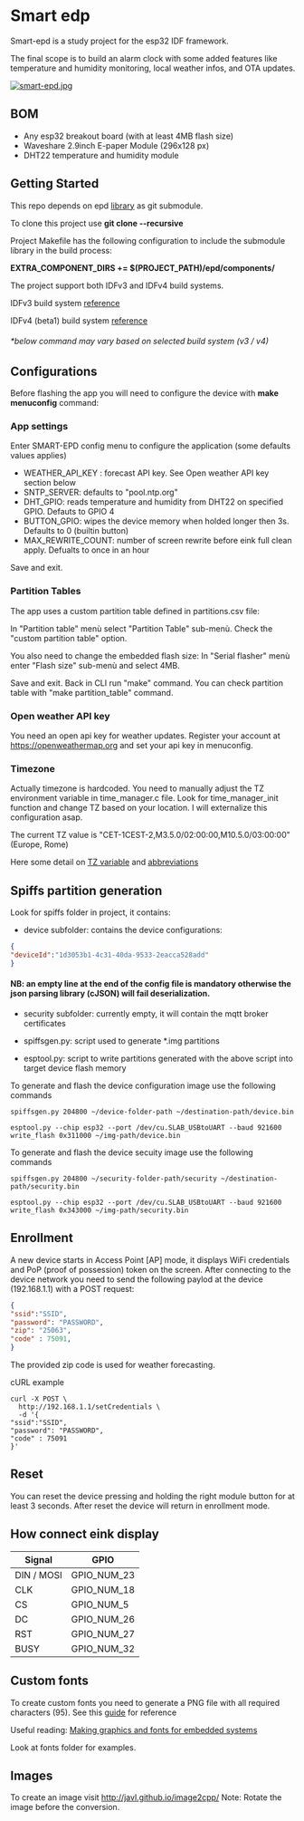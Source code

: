 # Smart edp

Smart-epd is a study project for the esp32 IDF framework.

The final scope is to build an alarm clock with some added features like temperature and humidity monitoring, local weather infos, and OTA updates.

[![smart-epd.jpg](https://i.postimg.cc/7hjTc85C/smart-epd.jpg)](https://postimg.cc/30CR4qC7)

## BOM

- Any esp32 breakout board (with at least 4MB flash size)
- Waveshare 2.9inch E-paper Module (296x128 px)
- DHT22 temperature and humidity module

## Getting Started

This repo depends on epd [library](https://github.com/pgatti86/epd) as git submodule.

To clone this project use **git clone --recursive <project url>** 

Project Makefile has the following configuration to include the submodule library in the build process:

**EXTRA_COMPONENT_DIRS += $(PROJECT_PATH)/epd/components/**

The project support both IDFv3 and IDFv4 build systems.

IDFv3 build system [reference](https://docs.espressif.com/projects/esp-idf/en/v3.3/api-guides/build-system.html)

IDFv4 (beta1) build system [reference](https://docs.espressif.com/projects/esp-idf/en/v4.1-beta1/api-guides/build-system.html)

###### *below command may vary based on selected build system (v3 / v4)

## Configurations

Before flashing the app you will need to configure the device with **make menuconfig** command:

### App settings

Enter SMART-EPD config menu to configure the application (some defaults values applies)

- WEATHER_API_KEY : forecast API key. See Open weather API key section below
- SNTP_SERVER: defaults to "pool.ntp.org"
- DHT_GPIO: reads temperature and humidity from DHT22 on specified GPIO. Defauts to GPIO 4
- BUTTON_GPIO: wipes the device memory when holded longer then 3s. Defaults to 0 (builtin button)
- MAX_REWRITE_COUNT: number of screen rewrite before eink full clean apply. Defualts to once in an hour

Save and exit.

### Partition Tables

The app uses a custom partition table defined in partitions.csv file:

In "Partition table" menù select "Partition Table" sub-menù.
Check the "custom partition table" option.

You also need to change the embedded flash size:
In "Serial flasher" menù enter "Flash size" sub-menù and select 4MB.

Save and exit.
Back in CLI run "make" command.
You can check partition table with "make partition_table" command.

### Open weather API key

You need an open api key for weather updates.
Register your account at https://openweathermap.org and set your api key in menuconfig.

### Timezone

Actually timezone is hardcoded. You need to manually adjust the TZ environment variable in time_manager.c file.
Look for time_manager_init function and change TZ based on your location.
I will externalize this configuration asap.

The current TZ value is "CET-1CEST-2,M3.5.0/02:00:00,M10.5.0/03:00:00" (Europe, Rome)

Here some detail on [TZ variable](https://www.gnu.org/software/libc/manual/html_node/TZ-Variable.html)
and [abbreviations](https://remotemonitoringsystems.ca/time-zone-abbreviations.php)

## Spiffs partition generation

Look for spiffs folder in project, it contains:

- device subfolder: contains the device configurations:
```json
{
"deviceId":"1d3053b1-4c31-40da-9533-2eacca528add"
}
```

#### NB: an empty line at the end of the config file is mandatory otherwise the json parsing library (cJSON) will fail deserialization.

- security subfolder: currently empty, it will contain the mqtt broker certificates

- spiffsgen.py: script used to generate *.img partitions

- esptool.py: script to write partitions generated with the above script into target device flash memory

To generate and flash the device configuration image use the following commands

```console
spiffsgen.py 204800 ~/device-folder-path ~/destination-path/device.bin

esptool.py --chip esp32 --port /dev/cu.SLAB_USBtoUART --baud 921600 write_flash 0x311000 ~/img-path/device.bin
```

To generate and flash the device secuity image use the following commands

```console
spiffsgen.py 204800 ~/security-folder-path/security ~/destination-path/security.bin

esptool.py --chip esp32 --port /dev/cu.SLAB_USBtoUART --baud 921600 write_flash 0x343000 ~/img-path/security.bin
```

## Enrollment

A new device starts in Access Point [AP] mode, it displays WiFi credentials and PoP (proof of possession) token on the screen.
After connecting to the device network you need to send the following paylod at the device (192.168.1.1) with a POST request:

```json
{
"ssid":"SSID",
"password": "PASSWORD",
"zip": "25063",
"code" : 75091,
}
```

The provided zip code is used for weather forecasting.

cURL example

```console
curl -X POST \
  http://192.168.1.1/setCredentials \
  -d '{
"ssid":"SSID",
"password": "PASSWORD",
"code" : 75091
}'
```

## Reset

You can reset the device pressing and holding the right module button for at least 3 seconds.
After reset the device will return in enrollment mode.

## How connect eink display

| Signal | GPIO |
| --- | --- |
| DIN / MOSI  | GPIO_NUM_23  |
| CLK | GPIO_NUM_18  |
| CS | GPIO_NUM_5   |
| DC | GPIO_NUM_26  |
| RST | GPIO_NUM_27  |
| BUSY | GPIO_NUM_32  |

## Custom fonts

To create custom fonts you need to generate a PNG file with all required characters (95).
See this [guide](https://kapusta.cc/2019/02/10/font2bytes/) for reference

Useful reading: [Making graphics and fonts for embedded systems](https://lb9mg.no/2018/02/10/making-graphics-and-fonts-for-embedded-systems/)

Look at fonts folder for examples.

## Images

To create an image visit http://javl.github.io/image2cpp/
Note: Rotate the image before the conversion.